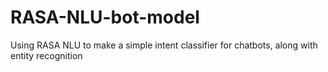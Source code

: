# RASA-NLU-bot-model
Using RASA NLU to make a simple intent classifier for chatbots, along with entity recognition
